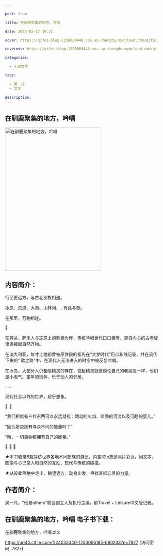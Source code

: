 ```yaml
---

post: true

title: 在驯鹿聚集的地方，吟唱

date: 2024-05-27 19:31

cover: https://qifei-blog-1256009448.cos.ap-chengdu.myqcloud.com/qifei-blog/66360c360ea9cb1403d5aae2.jpg

coveross: https://qifei-blog-1256009448.cos.ap-chengdu.myqcloud.com/qifei-blog/66360c360ea9cb1403d5aae2.jpg

categories:

  - 小说文学

tags:

  - 吴一凡
  - 文学

description:
---
```


## 在驯鹿聚集的地方，吟唱
<img alt="在驯鹿聚集的地方，吟唱 " class="aligncenter loading" data-was-processed="true" decoding="async" fetchpriority="high" height="471" src="https://qifei-blog-1256009448.cos.ap-chengdu.myqcloud.com/qifei-blog/66360c360ea9cb1403d5aae2.jpg" style="cursor: zoom-in;" width="314"/>

## 内容简介：

行至更远方，与古老部族相遇。

冰原、荒漠、大海、山林间……有路与歌。

在那里，万物相连。

🦌

在芬兰，萨米人与冻原上的驯鹿为伴，传统吟唱世代口口相传，源自内心的古老旋律连接起自然万物。

在澳大利亚，每寸土地都曾被原住民的祖先在“大梦时代”用点和线记录，并在流传下来的“ 歌之路”中、在现代人无法进入的时空中被反复吟唱。

在冰岛，大部分人仍相信精灵的存在，说起精灵就像谈论自己的老朋友一样，他们是小淘气、童年的玩伴、乐于助人的邻居。

……

现代社会以外的世界，超乎想象。

🦌 🦌

“我们相信有三样东西可以永远凝视：跳动的火焰、奔腾的河流以及沉睡的婴儿。”

“因为那些拥有与众不同的能量吗？”

“哦，一切事物都拥有自己的能量。”

🦌 🦌 🦌

★本书收录8篇探访世界各地不同部族的游记，内含32p旅途照片彩页，用文字、图像与心记录人和自然的互动、现代与传统的碰撞。

★从彼此隔绝中走出，眺望远方，动身出发，寻找直抵心灵的力量。

## 作者简介：

吴一凡，“他者others”联合创立人及执行主编，前Travel + Leisure中文版记者。

## 在驯鹿聚集的地方，吟唱 电子书下载：
在驯鹿聚集的地方，吟唱.zip: 

https://url40.ctfile.com/f/24033340-1250096185-680233?p=7827 (访问密码: 7827)

